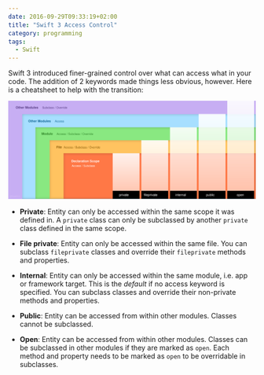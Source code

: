 ```yaml
---
date: 2016-09-29T09:33:19+02:00
title: "Swift 3 Access Control"
category: programming
tags:
  - Swift
---
```


Swift 3 introduced finer-grained control over what can access what in your code.
The addition of 2 keywords made things less obvious, however. Here is a
cheatsheet to help with the transition:

![Swift 3 access control keywords](swift-3-access-control.svg)

- **Private**: Entity can only be accessed within the same scope it was defined in. A `private` class can only be subclassed by another `private` class defined in the same scope.

- **File private**: Entity can only be accessed within the same file. You can subclass `fileprivate` classes and override their `fileprivate` methods and properties.

- **Internal**: Entity can only be accessed within the same module, i.e. app or framework target. This is the *default* if no access keyword is specified. You can subclass classes and override their non-private methods and properties.

- **Public**: Entity can be accessed from within other modules. Classes cannot be subclassed.

- **Open**: Entity can be accessed from within other modules. Classes can be subclassed in other modules if they are marked as `open`. Each method and property needs to be marked as `open` to be overridable in subclasses.
